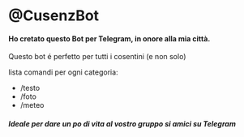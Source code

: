 # @CusenzBot
#### Ho cretato questo Bot per Telegram, in onore alla mia città.

Questo bot é perfetto per tutti i cosentini (e non solo)

lista comandi per ogni categoria:
- /testo
- /foto
- /meteo

##### Ideale per dare un po di vita al vostro gruppo si amici su Telegram
